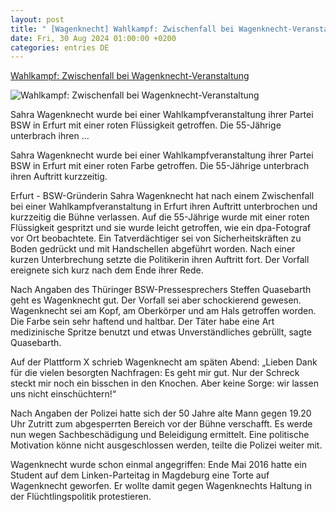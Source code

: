 ```yaml
---
layout: post
title: " [Wagenknecht] Wahlkampf: Zwischenfall bei Wagenknecht-Veranstaltung"
date: Fri, 30 Aug 2024 01:00:00 +0200
categories: entries DE
---
```

[Wahlkampf: Zwischenfall bei Wagenknecht-Veranstaltung](https://www.mz.de/panorama/zwischenfall-bei-wagenknecht-veranstaltung-3907301)

![Wahlkampf: Zwischenfall bei Wagenknecht-Veranstaltung](https://bmg-images.forward-publishing.io/2024/08/29/39a53267-5bc3-4da4-9566-1cb4dae8fac9.jpeg?rect=0%2C91%2C2048%2C1152&w=1024)

Sahra Wagenknecht wurde bei einer Wahlkampfveranstaltung ihrer Partei BSW in Erfurt mit einer roten Flüssigkeit getroffen. Die 55-Jährige unterbrach ihren ...

Sahra Wagenknecht wurde bei einer Wahlkampfveranstaltung ihrer Partei BSW in Erfurt mit einer roten Farbe getroffen. Die 55-Jährige unterbrach ihren Auftritt kurzzeitig.

Erfurt - BSW-Gründerin Sahra Wagenknecht hat nach einem Zwischenfall bei einer Wahlkampfveranstaltung in Erfurt ihren Auftritt unterbrochen und kurzzeitig die Bühne verlassen. Auf die 55-Jährige wurde mit einer roten Flüssigkeit gespritzt und sie wurde leicht getroffen, wie ein dpa-Fotograf vor Ort beobachtete. Ein Tatverdächtiger sei von Sicherheitskräften zu Boden gedrückt und mit Handschellen abgeführt worden. Nach einer kurzen Unterbrechung setzte die Politikerin ihren Auftritt fort. Der Vorfall ereignete sich kurz nach dem Ende ihrer Rede.

Nach Angaben des Thüringer BSW-Pressesprechers Steffen Quasebarth geht es Wagenknecht gut. Der Vorfall sei aber schockierend gewesen. Wagenknecht sei am Kopf, am Oberkörper und am Hals getroffen worden. Die Farbe sein sehr haftend und haltbar. Der Täter habe eine Art medizinische Spritze benutzt und etwas Unverständliches gebrüllt, sagte Quasebarth.

Auf der Plattform X schrieb Wagenknecht am späten Abend: „Lieben Dank für die vielen besorgten Nachfragen: Es geht mir gut. Nur der Schreck steckt mir noch ein bisschen in den Knochen. Aber keine Sorge: wir lassen uns nicht einschüchtern!“

Nach Angaben der Polizei hatte sich der 50 Jahre alte Mann gegen 19.20 Uhr Zutritt zum abgesperrten Bereich vor der Bühne verschafft. Es werde nun wegen Sachbeschädigung und Beleidigung ermittelt. Eine politische Motivation könne nicht ausgeschlossen werden, teilte die Polizei weiter mit.

Wagenknecht wurde schon einmal angegriffen: Ende Mai 2016 hatte ein Student auf dem Linken-Parteitag in Magdeburg eine Torte auf Wagenknecht geworfen. Er wollte damit gegen Wagenknechts Haltung in der Flüchtlingspolitik protestieren.

